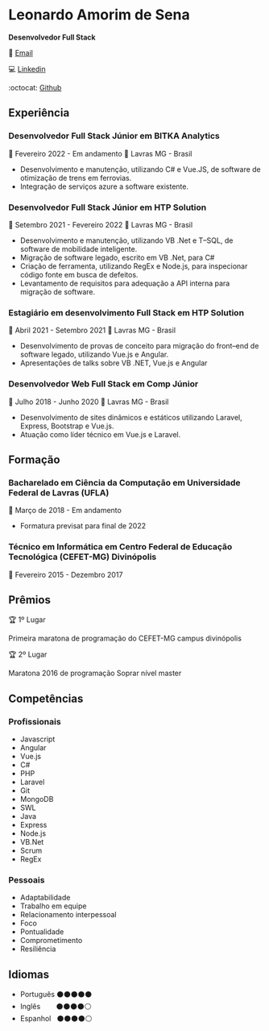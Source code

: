 # Leonardo Amorim de Sena
**Desenvolvedor Full Stack**

📧 [Email](mailto:leonardo.am.sena@gmail.com) 

💻 [Linkedin](https://linkedin.com/in/leoamsena) 

:octocat: [Github](https://github.com/leoamsena/)

## Experiência
### Desenvolvedor Full Stack Júnior em BITKA Analytics
📆 Fevereiro 2022 - Em andamento 📍 Lavras MG - Brasil
- Desenvolvimento e manutenção, utilizando C# e Vue.JS, de software de otimização de trens em ferrovias. 
- Integração de serviços azure a software existente.  

### Desenvolvedor Full Stack Júnior em HTP Solution

📆 Setembro 2021 - Fevereiro 2022  📍 Lavras MG - Brasil
- Desenvolvimento e manutenção, utilizando VB .Net e T–SQL, de software de mobilidade inteligente.
- Migração de software legado, escrito em VB .Net, para C#
- Criação de ferramenta, utilizando RegEx e Node.js, para inspecionar código fonte em busca de defeitos.
- Levantamento de requisitos para adequação a API interna para migração de software.

### Estagiário em desenvolvimento Full Stack em HTP Solution
📆 Abril 2021 - Setembro 2021  📍 Lavras MG - Brasil
- Desenvolvimento de provas de conceito para migração do front–end de software legado, utilizando Vue.js e Angular.
- Apresentações de talks sobre VB .NET, Vue.js e Angular

### Desenvolvedor Web Full Stack em Comp Júnior
📆 Julho 2018 - Junho 2020  📍 Lavras MG - Brasil
- Desenvolvimento de sites dinâmicos e estáticos utilizando Laravel, Express, Bootstrap e Vue.js.
- Atuação como líder técnico em Vue.js e Laravel.

## Formação
### Bacharelado em Ciência da Computação em Universidade Federal de Lavras (UFLA)
📆 Março de 2018 - Em andamento
- Formatura previsat para final de 2022

### Técnico em Informática em Centro Federal de Educação Tecnológica (CEFET-MG) Divinópolis
📆 Fevereiro 2015 - Dezembro 2017

## Prêmios
🏆 1º Lugar 

Primeira maratona de programação do CEFET-MG campus divinópolis

🏆 2º Lugar 

Maratona 2016 de programação Soprar nível master

## Competências
### Profissionais 
- Javascript 
- Angular
- Vue.js
- C#
- PHP
- Laravel
- Git
- MongoDB
- SWL
- Java
- Express
- Node.js
- VB.Net
- Scrum
- RegEx

### Pessoais
- Adaptabilidade
- Trabalho em equipe
- Relacionamento interpessoal
- Foco
- Pontualidade
- Comprometimento 
- Resiliência


## Idiomas
- Português ⚫⚫⚫⚫⚫ 
- Inglês &nbsp;&nbsp;&nbsp;&nbsp;&nbsp;&nbsp;&nbsp;⚫⚫⚫⚫⚪
- Espanhol  &nbsp;&nbsp;⚫⚫⚫⚫⚪


